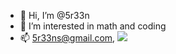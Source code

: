 - 👋 Hi, I’m @5r33n
- 👀 I’m interested in math and coding
- 📫 5r33ns@gmail.com, ![](https://dcbadge.vercel.app/api/shield/988920311552548884)

<!---
5r33n/5r33n is a ✨ special ✨ repository because its `README.md` (this file) appears on your GitHub profile.
You can click the Preview link to take a look at your changes.
--->
